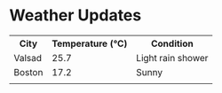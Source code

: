 # Weather Updates

<!-- WEATHER-UPDATE-START -->
<table><tr><th>City</th><th>Temperature (°C)</th><th>Condition</th></tr><tr><td>Valsad</td><td>25.7</td><td>Light rain shower</td></tr><tr><td>Boston</td><td>17.2</td><td>Sunny</td></tr><tr><td></td><td></td><td></td></tr></table>
<!-- WEATHER-UPDATE-END -->
